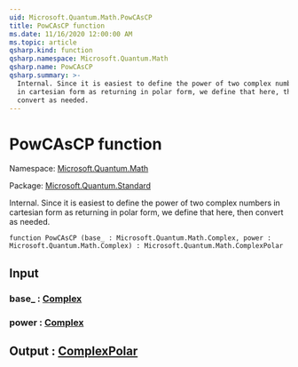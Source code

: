 ```yaml
---
uid: Microsoft.Quantum.Math.PowCAsCP
title: PowCAsCP function
ms.date: 11/16/2020 12:00:00 AM
ms.topic: article
qsharp.kind: function
qsharp.namespace: Microsoft.Quantum.Math
qsharp.name: PowCAsCP
qsharp.summary: >-
  Internal. Since it is easiest to define the power of two complex numbers
  in cartesian form as returning in polar form, we define that here, then
  convert as needed.
---
```


# PowCAsCP function

Namespace: [Microsoft.Quantum.Math](xref:Microsoft.Quantum.Math)

Package: [Microsoft.Quantum.Standard](https://nuget.org/packages/Microsoft.Quantum.Standard)


Internal. Since it is easiest to define the power of two complex numbersin cartesian form as returning in polar form, we define that here, thenconvert as needed.

```qsharp
function PowCAsCP (base_ : Microsoft.Quantum.Math.Complex, power : Microsoft.Quantum.Math.Complex) : Microsoft.Quantum.Math.ComplexPolar
```


## Input

### base_ : [Complex](xref:Microsoft.Quantum.Math.Complex)




### power : [Complex](xref:Microsoft.Quantum.Math.Complex)





## Output : [ComplexPolar](xref:Microsoft.Quantum.Math.ComplexPolar)

